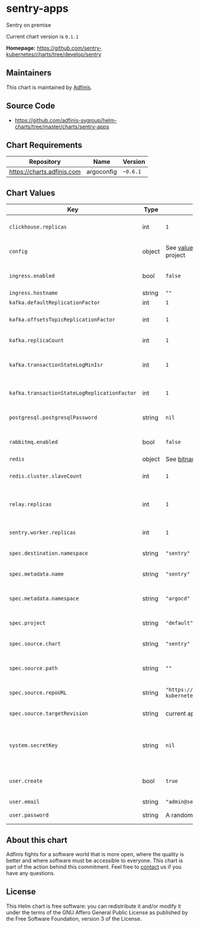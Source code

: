 sentry-apps
===========
Sentry on premise

Current chart version is `0.1.1`


**Homepage:** <https://github.com/sentry-kubernetes/charts/tree/develop/sentry>


## Maintainers
This chart is maintained by [Adfinis](https://adfinis.com/?pk_campaign=github&pk_kwd=helm-charts).


## Source Code

* <https://github.com/adfinis-sygroup/helm-charts/tree/master/charts/sentry-apps>


## Chart Requirements


| Repository | Name | Version |
|------------|------|---------|
| https://charts.adfinis.com | argoconfig | `~0.6.1` |
## Chart Values


| Key | Type | Default | Description |
|-----|------|---------|-------------|
| `clickhouse.replicas` | int | `1` | total number of clickhouse replicas |
| `config` | object | See [values.yaml](https://github.com/sentry-kubernetes/charts/tree/develop/sentry) of upstream project | extra configuration for some config maps |
| `ingress.enabled` | bool | `false` | if true, enables the ingress configuration. |
| `ingress.hostname` | string | `""` | hostname to use |
| `kafka.defaultReplicationFactor` | int | `1` |  |
| `kafka.offsetsTopicReplicationFactor` | int | `1` | replication factor for the offsets topic |
| `kafka.replicaCount` | int | `1` | number of Kakfa brokers to deploy |
| `kafka.transactionStateLogMinIsr` | int | `1` | overridden min.insync.replicas config for the transaction topic |
| `kafka.transactionStateLogReplicationFactor` | int | `1` | replication factor for the transaction topic |
| `postgresql.postgresqlPassword` | string | `nil` | password used to access the database |
| `rabbitmq.enabled` | bool | `false` | enable RabbitMQ Redis will be used instead. |
| `redis` | object | See [bitnami/redis](https://github.com/bitnami/charts/tree/master/bitnami/redis) chart | Redis settigs |
| `redis.cluster.slaveCount` | int | `1` | number of followers in the Redis cluster |
| `relay.replicas` | int | `1` | total number of relay replicas (use 0 when bootstrapping) |
| `sentry.worker.replicas` | int | `1` | total number of sentry worker replicas |
| `spec.destination.namespace` | string | `"sentry"` | namespace for Sentry |
| `spec.metadata.name` | string | `"sentry"` | name for the ArgoCD application |
| `spec.metadata.namespace` | string | `"argocd"` | namespace for the ArgoCD application |
| `spec.project` | string | `"default"` | project to deploy the ArgoCD application to |
| `spec.source.chart` | string | `"sentry"` | name of the Chart for Sentry |
| `spec.source.path` | string | `""` | path of the Chart for Sentry when using Git repository |
| `spec.source.repoURL` | string | `"https://sentry-kubernetes.github.io/charts"` | Chart museum to get Sentry |
| `spec.source.targetRevision` | string | current appVersion | revision of the chart to use for Sentry |
| `system.secretKey` | string | `nil` | secret key used for the session. Changing it invalidates all the current sessions. |
| `user.create` | bool | `true` | if true, creates the user defined by email and password. |
| `user.email` | string | `"admin@sentry.local"` | Super user email |
| `user.password` | string | A randomly generated one. | Super user password. |

## About this chart

Adfinis fights for a software world that is more open, where the quality is
better and where software must be accessible to everyone. This chart
is part of the action behind this commitment. Feel free to
[contact](https://adfinis.com/kontakt/?pk_campaign=github&pk_kwd=helm-charts)
us if you have any questions.

## License

This Helm chart is free software: you can redistribute it and/or modify it under the terms
of the GNU Affero General Public License as published by the Free Software Foundation,
version 3 of the License.
